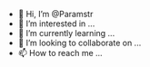 - 👋 Hi, I’m @Paramstr
- 👀 I’m interested in ...
- 🌱 I’m currently learning ...
- 💞️ I’m looking to collaborate on ...
- 📫 How to reach me ...

<!---
Paramstr/Paramstr is a ✨ special ✨ repository because its `README.md` (this file) appears on your GitHub profile.
You can click the Preview link to take a look at your changes.
--->
